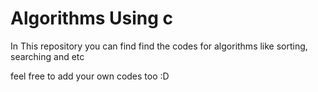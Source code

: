 # Algorithms Using c

In This repository you can find find the codes for algorithms like sorting, searching and etc 

feel free to add your own codes too :D

